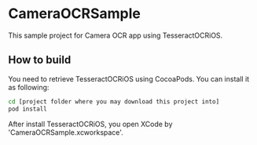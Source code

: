 # CameraOCRSample

This sample project for Camera OCR app using TesseractOCRiOS.

## How to build

You need to retrieve TesseractOCRiOS using CocoaPods. You can install it as following:

```bash
cd [project folder where you may download this project into]
pod install
```

After install TesseractOCRiOS, you open XCode by 'CameraOCRSample.xcworkspace'.
